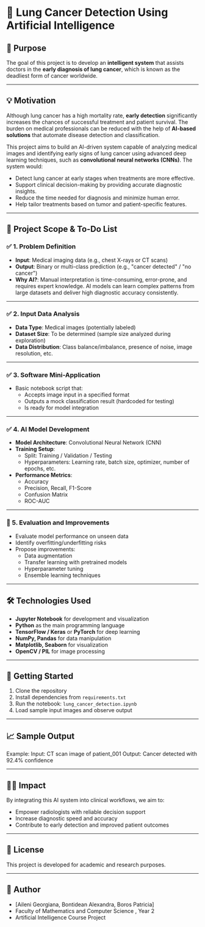 # 🧠 Lung Cancer Detection Using Artificial Intelligence

## 🎯 Purpose

The goal of this project is to develop an **intelligent system** that assists doctors in the **early diagnosis of lung cancer**, which is known as the deadliest form of cancer worldwide.

---

## 💡 Motivation

Although lung cancer has a high mortality rate, **early detection** significantly increases the chances of successful treatment and patient survival. The burden on medical professionals can be reduced with the help of **AI-based solutions** that automate disease detection and classification.

This project aims to build an AI-driven system capable of analyzing medical images and identifying early signs of lung cancer using advanced deep learning techniques, such as **convolutional neural networks (CNNs)**. The system would:

- Detect lung cancer at early stages when treatments are more effective.
- Support clinical decision-making by providing accurate diagnostic insights.
- Reduce the time needed for diagnosis and minimize human error.
- Help tailor treatments based on tumor and patient-specific features.

---

## 📌 Project Scope & To-Do List

### ✅ 1. Problem Definition
- **Input**: Medical imaging data (e.g., chest X-rays or CT scans)
- **Output**: Binary or multi-class prediction (e.g., "cancer detected" / "no cancer")
- **Why AI?**: Manual interpretation is time-consuming, error-prone, and requires expert knowledge. AI models can learn complex patterns from large datasets and deliver high diagnostic accuracy consistently.

---

### ✅ 2. Input Data Analysis
- **Data Type**: Medical images (potentially labeled)
- **Dataset Size**: To be determined (sample size analyzed during exploration)
- **Data Distribution**: Class balance/imbalance, presence of noise, image resolution, etc.

---

### ✅ 3. Software Mini-Application
- Basic notebook script that:
  - Accepts image input in a specified format
  - Outputs a mock classification result (hardcoded for testing)
  - Is ready for model integration

---

### ✅ 4. AI Model Development
- **Model Architecture**: Convolutional Neural Network (CNN)
- **Training Setup**:
  - Split: Training / Validation / Testing
  - Hyperparameters: Learning rate, batch size, optimizer, number of epochs, etc.
- **Performance Metrics**:
  - Accuracy
  - Precision, Recall, F1-Score
  - Confusion Matrix
  - ROC-AUC

---

### 🧪 5. Evaluation and Improvements
- Evaluate model performance on unseen data
- Identify overfitting/underfitting risks
- Propose improvements:
  - Data augmentation
  - Transfer learning with pretrained models
  - Hyperparameter tuning
  - Ensemble learning techniques

---

## 🛠️ Technologies Used

- **Jupyter Notebook** for development and visualization
- **Python** as the main programming language
- **TensorFlow / Keras** or **PyTorch** for deep learning
- **NumPy, Pandas** for data manipulation
- **Matplotlib, Seaborn** for visualization
- **OpenCV / PIL** for image processing

---

## 🚀 Getting Started

1. Clone the repository
2. Install dependencies from `requirements.txt`
3. Run the notebook: `lung_cancer_detection.ipynb`
4. Load sample input images and observe output

---

## 📈 Sample Output

Example:
Input: CT scan image of patient_001
Output: Cancer detected with 92.4% confidence


---

## 👨‍⚕️ Impact

By integrating this AI system into clinical workflows, we aim to:
- Empower radiologists with reliable decision support
- Increase diagnostic speed and accuracy
- Contribute to early detection and improved patient outcomes

---

## 📄 License

This project is developed for academic and research purposes.

---

## 👤 Author

- [Aileni Georgiana, Bontidean Alexandra, Boros Patricia]
- Faculty of Mathematics and Computer Science , Year 2
- Artificial Intelligence Course Project

